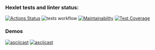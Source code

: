### Hexlet tests and linter status:
[![Actions Status](https://github.com/LexAeterna731/php-project-48/workflows/hexlet-check/badge.svg)](https://github.com/LexAeterna731/php-project-48/actions)
![tests workflow](https://github.com//LexAeterna731/php-project-48/actions/workflows/tests.yml/badge.svg)
[![Maintainability](https://api.codeclimate.com/v1/badges/add317e68f0215661b39/maintainability)](https://codeclimate.com/github/LexAeterna731/php-project-48/maintainability)
[![Test Coverage](https://api.codeclimate.com/v1/badges/add317e68f0215661b39/test_coverage)](https://codeclimate.com/github/LexAeterna731/php-project-48/test_coverage)

### Demos

[![asciicast](https://asciinema.org/a/wIWvcrFkxedYKjPpZDKbpzdLq.svg)](https://asciinema.org/a/wIWvcrFkxedYKjPpZDKbpzdLq)
[![asciicast](https://asciinema.org/a/mWZE1ruVicaeb3lEkMMnsFbHk.svg)](https://asciinema.org/a/mWZE1ruVicaeb3lEkMMnsFbHk)
